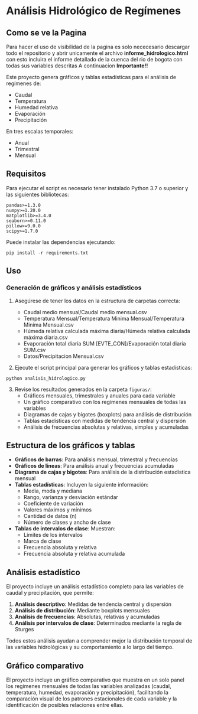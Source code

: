 # Análisis Hidrológico de Regímenes
## Como se ve la Pagina
Para hacer el uso de visibilidad de la pagina es solo nececesario descargar todo el repositorio y abrir unicamente el archivo **informe_hidrologico.html** con esto incluira el informe detallado de la cuenca del rio de bogota con todas sus variables descritas A continuacion **Importante!!**

Este proyecto genera gráficos y tablas estadísticas para el análisis de regímenes de:
- Caudal
- Temperatura
- Humedad relativa
- Evaporación
- Precipitación

En tres escalas temporales:
- Anual
- Trimestral
- Mensual

## Requisitos

Para ejecutar el script es necesario tener instalado Python 3.7 o superior y las siguientes bibliotecas:

```
pandas>=1.3.0
numpy>=1.20.0
matplotlib>=3.4.0
seaborn>=0.11.0
pillow>=9.0.0
scipy>=1.7.0
```

Puede instalar las dependencias ejecutando:

```
pip install -r requirements.txt
```

## Uso

### Generación de gráficos y análisis estadísticos

1. Asegúrese de tener los datos en la estructura de carpetas correcta:
   - Caudal medio mensual/Caudal medio mensual.csv
   - Temperatura Mensual/Temperatura Minima Mensual/Temperatura Minima Mensual.csv
   - Húmeda relativa calculada máxima diaria/Húmeda relativa calculada máxima diaria.csv
   - Evaporación total diaria SUM [EVTE_CON]/Evaporación total diaria SUM.csv
   - Datos/Precipitacion Mensual.csv

2. Ejecute el script principal para generar los gráficos y tablas estadísticas:

```
python analisis_hidrologico.py
```

3. Revise los resultados generados en la carpeta `figuras/`:
   - Gráficos mensuales, trimestrales y anuales para cada variable
   - Un gráfico comparativo con los regímenes mensuales de todas las variables
   - Diagramas de cajas y bigotes (boxplots) para análisis de distribución
   - Tablas estadísticas con medidas de tendencia central y dispersión
   - Análisis de frecuencias absolutas y relativas, simples y acumuladas




## Estructura de los gráficos y tablas

- **Gráficos de barras**: Para análisis mensual, trimestral y frecuencias
- **Gráficos de líneas**: Para análisis anual y frecuencias acumuladas
- **Diagrama de cajas y bigotes**: Para análisis de la distribución estadística mensual
- **Tablas estadísticas**: Incluyen la siguiente información:
  - Media, moda y mediana
  - Rango, varianza y desviación estándar
  - Coeficiente de variación
  - Valores máximos y mínimos
  - Cantidad de datos (n)
  - Número de clases y ancho de clase
- **Tablas de intervalos de clase**: Muestran:
  - Límites de los intervalos
  - Marca de clase
  - Frecuencia absoluta y relativa
  - Frecuencia absoluta y relativa acumulada

## Análisis estadístico

El proyecto incluye un análisis estadístico completo para las variables de caudal y precipitación, que permite:

1. **Análisis descriptivo**: Medidas de tendencia central y dispersión
2. **Análisis de distribución**: Mediante boxplots mensuales 
3. **Análisis de frecuencias**: Absolutas, relativas y acumuladas
4. **Análisis por intervalos de clase**: Determinados mediante la regla de Sturges

Todos estos análisis ayudan a comprender mejor la distribución temporal de las variables hidrológicas y su comportamiento a lo largo del tiempo. 

## Gráfico comparativo

El proyecto incluye un gráfico comparativo que muestra en un solo panel los regímenes mensuales de todas las variables analizadas (caudal, temperatura, humedad, evaporación y precipitación), facilitando la comparación visual de los patrones estacionales de cada variable y la identificación de posibles relaciones entre ellas. 


